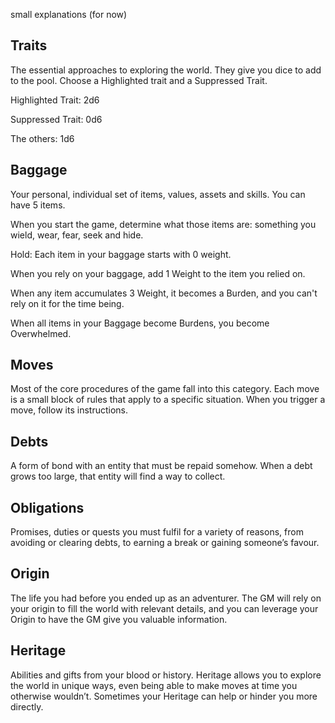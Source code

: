 small explanations (for now)

## Traits

The essential approaches to exploring the world. They give you dice to add to the pool. Choose a Highlighted trait and a Suppressed Trait.

Highlighted Trait: 2d6

Suppressed Trait: 0d6

The others: 1d6

## Baggage

Your personal, individual set of items, values, assets and skills. You can have 5 items.

When you start the game, determine what those items are: something you wield, wear, fear, seek and hide.

Hold: Each item in your baggage starts with 0 weight.

When you rely on your baggage, add 1 Weight to the item you relied on.

When any item accumulates 3 Weight, it becomes a Burden, and you can't rely on it for the time being.

When all items in your Baggage become Burdens, you become Overwhelmed.

## Moves

Most of the core procedures of the game fall into this category. Each move is a small block of rules that apply to a specific situation.  When you trigger a move, follow its instructions.

## Debts

A form of bond with an entity that must be repaid somehow. When a debt grows too large, that entity will find a way to collect.

## Obligations

Promises, duties or quests you must fulfil for a variety of reasons, from avoiding or clearing debts, to earning a break or gaining someone’s favour.

## Origin

The life you had before you ended up as an adventurer. The GM will rely on your origin to fill the world with relevant details, and you can leverage your Origin to have the GM give you valuable information.

## Heritage

Abilities and gifts from your blood or history. Heritage allows you to explore the world in unique ways, even being able to make moves at time you otherwise wouldn’t. Sometimes your Heritage can help or hinder you more directly.

